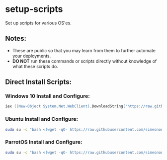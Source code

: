 # setup-scripts
Set up scripts for various OS'es.

## Notes: 
- These are public so that you may learn from them to further automate your deployments.
- **DO NOT** run these commands or scripts directly without knowledge of what these scripts do.

## Direct Install Scripts:
### Windows 10 Install and Configure:
```ps
iex ((New-Object System.Net.WebClient).DownloadString('https://raw.githubusercontent.com/simeononsecurity/setup-scripts/main/windows10.ps1'))
```

### Ubuntu Install and Configure:
```bash
sudo su -c "bash <(wget -qO- https://raw.githubusercontent.com/simeononsecurity/setup-scripts/main/ubuntu.sh)" root
```

### ParrotOS Install and Configure:
```bash
sudo su -c "bash <(wget -qO- https://raw.githubusercontent.com/simeononsecurity/setup-scripts/main/parrot.sh)" root
```
